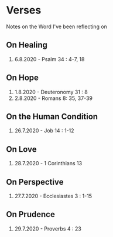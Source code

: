 # Verses
Notes on the Word I've been reflecting on

## On Healing
1. 6.8.2020 - Psalm 34 : 4-7, 18

## On Hope
1. 1.8.2020 - Deuteronomy 31 : 8
2. 2.8.2020 - Romans 8: 35, 37-39

## On the Human Condition
1. 26.7.2020 - Job 14 : 1-12

## On Love
1. 28.7.2020 - 1 Corinthians 13

## On Perspective
1. 27.7.2020 - Ecclesiastes 3 : 1-15

## On Prudence
1. 29.7.2020 - Proverbs 4 : 23

